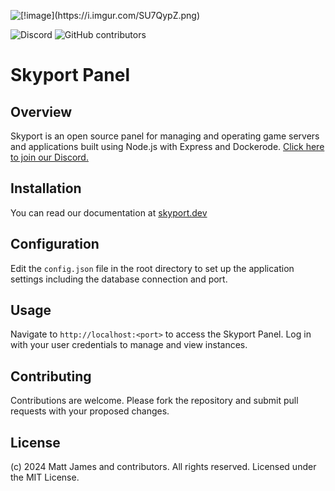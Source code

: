 ![\[!image\](https://i.imgur.com/SU7QypZ.png)](https://i.imgur.com/SU7QypZ.png)

![Discord](https://img.shields.io/discord/1253782902618194011?label=Discord&logo=Discord&logoColor=white&style=for-the-badge)
![GitHub contributors](https://img.shields.io/github/contributors/skyportlabs/panel?style=for-the-badge)

# Skyport Panel
## Overview
Skyport is an open source panel for managing and operating game servers and applications built using Node.js with Express and Dockerode. [Click here to join our Discord.](https://skyport.privt.xyz/)


## Installation
You can read our documentation at [skyport.dev](https://skyport.dev)

## Configuration
Edit the `config.json` file in the root directory to set up the application settings including the database connection and port.

## Usage
Navigate to `http://localhost:<port>` to access the Skyport Panel. Log in with your user credentials to manage and view instances.

## Contributing
Contributions are welcome. Please fork the repository and submit pull requests with your proposed changes.

## License
(c) 2024 Matt James and contributors. All rights reserved. Licensed under the MIT License.
